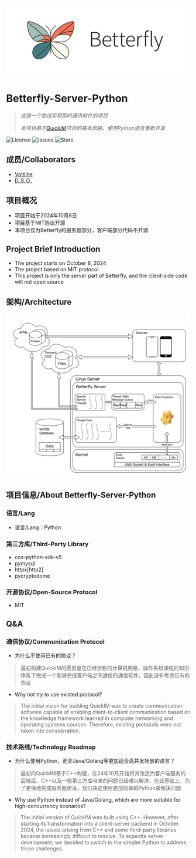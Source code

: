 <div align="center">
  <img src=Others/betterfly-logo.jpg >
</div>

# Betterfly-Server-Python
> *这是一个尝试实现即时通讯软件的项目*
> 
> *本项目基于[QuickIM](https://github.com/Voltline/QuickIM)项目的基本思路，使用Python语言重新开发*

![License](https://img.shields.io/github/license/Voltline/Betterfly-Server-Python)
![Issues](https://img.shields.io/github/issues/Voltline/Betterfly-Server-Python)
![Stars](https://img.shields.io/github/stars/Voltline/Betterfly-Server-Python)

## 成员/Collaborators
* [Voltline](https://github.com/Voltline)
* [D_S_O_](https://github.com/DissipativeStructureObject)

## 项目概况
* 项目开始于2024年10月8日
* 项目基于MIT协议开源
* 本项目仅为Betterfly的服务器部分，客户端部分代码不开源

## Project Brief Introduction
* The project starts on October 8, 2024
* The project based on MIT protocol
* This project is only the server part of Betterfly, and the client-side code will not open source

## 架构/Architecture
<div align="center">
  <img src=Others/betterfly-architecture.svg>
</div>

## 项目信息/About Betterfly-Server-Python
### 语言/Lang
* 语言/Lang：Python
### 第三方库/Third-Party Library
* cos-python-sdk-v5
* pymysql
* httpx[http2]
* pycryptodome

### 开源协议/Open-Source Protocol
* MIT

## Q&A
### 通信协议/Communication Protocol
* 为什么不使用已有的协议？
> 最初构建QuickIM的愿景是在已经学到的计算机网络、操作系统课程的知识体系下完成一个能够完成客户端之间通信的通信软件，因此没有考虑已有的协议

* Why not try to use existed protocol?
> The initial vision for building QuickIM was to create communication software capable of enabling client-to-client communication based on the knowledge framework learned in computer networking and operating systems courses. Therefore, existing protocols were not taken into consideration.

### 技术路线/Technology Roadmap

* 为什么使用Python，而非Java/Golang等更加适合高并发场景的语言？
> 最初的QuickIM基于C++构建，在24年10月开始将其改造为客户端服务的后端后，C++以及一些第三方库带来的问题已经难以解决，在此基础上，为了更快地完成服务器建设，我们决定使用更加简单的Python来解决问题

* Why use Python instead of Java/Golang, which are more suitable for high-concurrency scenarios?
> The initial version of QuickIM was built using C++. However, after starting its transformation into a client-server backend in October 2024, the issues arising from C++ and some third-party libraries became increasingly difficult to resolve. To expedite server development, we decided to switch to the simpler Python to address these challenges.
